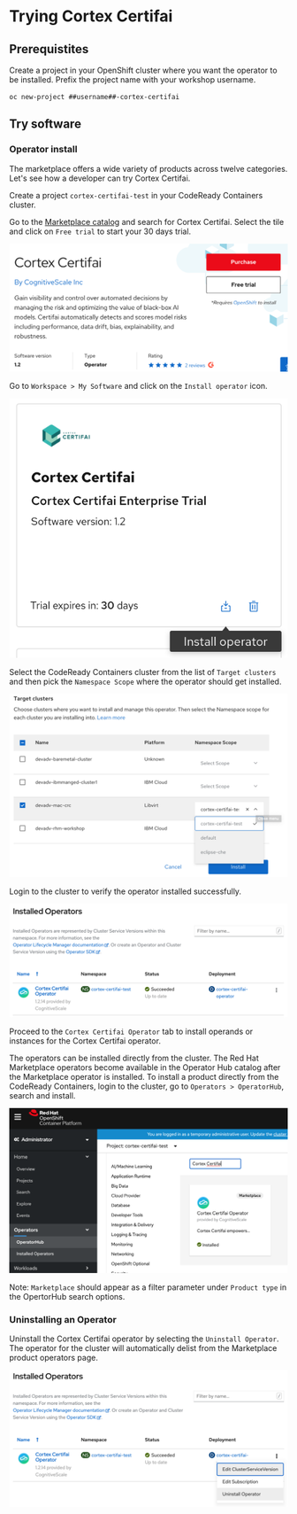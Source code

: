 # Trying Cortex Certifai

## Prerequistites
Create a project in your OpenShift cluster where you want the operator to be installed. Prefix the project name with your workshop username.

```text
oc new-project ##username##-cortex-certifai
```

## Try software

### Operator install

The marketplace offers a wide variety of products across twelve categories. Let's see how a developer can try Cortex Certifai. 

Create a project `cortex-certifai-test` in your CodeReady Containers cluster.

Go to the [Marketplace catalog](https://marketplace.redhat.com/en-us) and search for Cortex Certifai. Select the tile and click on `Free trial` to start your 30 days trial.

![Try Cortex](images/crc-cortexcertifai-trial.png)

Go to `Workspace > My Software` and click on the `Install operator` icon.

![Install Cortex](images/crc-cortexcertifai-tile-install.png)

Select the CodeReady Containers cluster from the list of `Target clusters` and then pick the `Namespace Scope` where the operator should get installed.

![Install Cortex](images/crc-cortexcertifai-install-dialog.png)

Login to the cluster to verify the operator installed successfully.

![Cerify Cortex Install](images/crc-cortexcertifai-install-verify.png)

Proceed to the `Cortex Certifai Operator` tab to install operands or instances for the Cortex Certifai operator.

The operators can be installed directly from the cluster. The Red Hat Marketplace operators become available in the Operator Hub catalog after the Marketplace operator is installed. To install a product directly from the CodeReady Containers, login to the cluster, go to `Operators > OperatorHub`, search and install.

![Cerify Cortex Install from OperatorHub](images/crc-cortexcertifai-install-operatorhub.png)

Note: `Marketplace` should appear as a filter parameter under `Product type` in the OpertorHub search options.


### Uninstalling an Operator

Uninstall the Cortex Certifai operator by selecting the `Uninstall Operator`. The operator for the cluster will automatically delist from the Marketplace product operators page.

![Cerify Cortex Uninstall](images/crc-cortexcertifai-uninstall.png)

